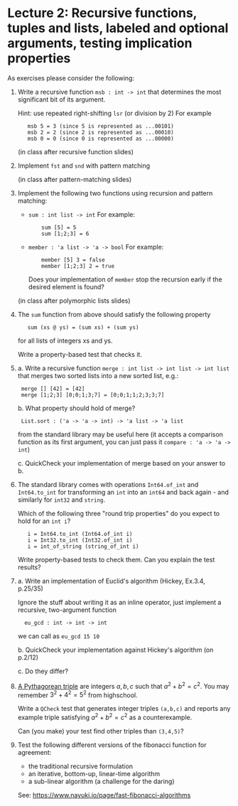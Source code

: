 Lecture 2: Recursive functions, tuples and lists, labeled and optional arguments, testing implication properties
================================================================================================================

As exercises please consider the following:

1. Write a recursive function `msb : int -> int`
   that determines the most significant bit of its argument.
   
   Hint: use repeated right-shifting `lsr` (or division by 2)
   For example

   ```
      msb 5 = 3 (since 5 is represented as ...00101)
      msb 2 = 2 (since 2 is represented as ...00010)
      msb 0 = 0 (since 0 is represented as ...00000)
   ```

   (in class after recursive function slides)


2. Implement `fst` and `snd` with pattern matching

   (in class after pattern-matching slides)


3. Implement the following two functions using recursion and pattern matching:

   - `sum : int list -> int`
     For example:
     ```
         sum [5] = 5
         sum [1;2;3] = 6
     ```


   - `member : 'a list -> 'a -> bool`
     For example:
     ```
         member [5] 3 = false
         member [1;2;3] 2 = true
     ```

     Does your implementation of `member` stop the recursion early
     if the desired element is found?

   (in class after polymorphic lists slides)


4. The `sum` function from above should satisfy the following property
   ```
      sum (xs @ ys) = (sum xs) + (sum ys)
   ```
   for all lists of integers xs and ys.
 
   Write a property-based test that checks it.


5. a. Write a recursive function `merge : int list -> int list -> int list`
      that merges two sorted lists into a new sorted list, e.g.:

      ```
       merge [] [42] = [42]
       merge [1;2;3] [0;0;1;3;7] = [0;0;1;1;2;3;3;7]
      ```

   b. What property should hold of merge?
      ```
       List.sort : ('a -> 'a -> int) -> 'a list -> 'a list
      ```
      from the standard library may be useful here
      (it accepts a comparison function as its first argument, you can just pass it  `compare : 'a -> 'a -> int`)

   c. QuickCheck your implementation of merge based on your answer to b.


6. The standard library comes with operations `Int64.of_int` and `Int64.to_int` for
   transforming an `int` into an `int64` and back again - and similarly for `int32` and `string`.

   Which of the following three "round trip properties" do you expect to hold for an `int i`?

   ```
      i = Int64.to_int (Int64.of_int i)
      i = Int32.to_int (Int32.of_int i)
      i = int_of_string (string_of_int i)
   ```

   Write property-based tests to check them. Can you explain the test results?


7. a. Write an implementation of Euclid's algorithm (Hickey, Ex.3.4, p.25/35)

      Ignore the stuff about writing it as an inline operator,
      just implement a recursive, two-argument function
      ```
        eu_gcd : int -> int -> int
      ```
      we can call as `eu_gcd 15 10`

   b. QuickCheck your implementation against Hickey's algorithm (on p.2/12)

   c. Do they differ?


8. [A Pythagorean triple](https://en.wikipedia.org/wiki/Pythagorean_triple) are integers $`a,b,c`$ such that $`a^2 + b^2 = c^2`$.
   You may remember $`3^2 + 4^2 = 5^2`$ from highschool.

   Write a `QCheck` test that generates integer triples `(a,b,c)` and reports any example triple satisfying $`a^2 + b^2 = c^2`$ as a counterexample.

   Can (you make) your test find other triples than `(3,4,5)`?


9. Test the following different versions of the fibonacci function for
   agreement:
    - the traditional recursive formulation
    - an iterative, bottom-up, linear-time algorithm
    - a sub-linear algorithm (a challenge for the daring)

   See: https://www.nayuki.io/page/fast-fibonacci-algorithms
